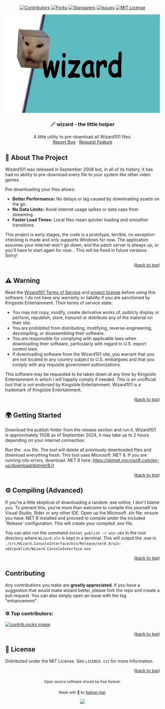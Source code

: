 <a id="readme-top"></a>

<div align="center">

  [![Contributors][contributors-shield]][contributors-url]
  [![Forks][forks-shield]][forks-url]
  [![Stargazers][stars-shield]][stars-url]
  [![Issues][issues-shield]][issues-url]
  [![MIT License][license-shield]][license-url]

  <div align="center">
    <img src="https://raw.githubusercontent.com/naydevops/wizard/refs/heads/main/.github/wizard.png" alt="Logo" width="640" height="320">
  </div>

  <h3 align="center">🪄 wizard - the little helper</h3>

  <p align="center">
    A little utility to pre-download all Wizard101 files.
    <br />
    <a href="https://github.com/naydevops/wizard/issues/new?labels=bug&template=bug-report---.md">Report Bug</a>
    ·
    <a href="https://github.com/naydevops/wizard/issues/new?labels=enhancement&template=feature-request---.md">Request Feature</a>
  </p>
</div>

## 🐹 About The Project

Wizard101 was released in September 2008 but, in all of its history, it has had no ability to pre-download every file to your system like other video games.

Pre-downloading your files allows:
* **Better Performance:** No delays or lag caused by downloading assets on the go.
* **No Data Limits:** Avoid internet usage spikes or data caps from streaming.
* **Faster Load Times:** Local files mean quicker loading and smoother transitions.

This project is early stages, the code is a prototype, terrible, no exception checking is made and only supports Windows for now. The application assumes your internet won't go down, and the patch server is always up, or you'll have to start again for now... This will be fixed in future versions. Sorry!

<p align="right">(<a href="#readme-top">back to top</a>)</p>

## ⚠️ Warning

Read the <a href="https://www.wizard101.com/patchClient/termsofuse">Wizard101 Terms of Service</a> and <a href="https://github.com/naydevops/wizard/blob/main/LICENSE">project license</a> before using this software. I do not have any warranty or liability if you are sanctioned by Kingsisle Entertainment. Their terms of service state:

* You may not copy, modify, create derivative works of, publicly display or perform, republish, store, transmit or distribute any of the material on their site.
* You are prohibited from distributing, modifying, reverse-engineering, decompiling, or disassembling their software.
* You are responsible for complying with applicable laws when downloading their software, particularly with regard to U.S. export control laws.
* If downloading software from the Wizard101 site, you warrant that you are not located in any country subject to U.S. embargoes and that you comply with any requisite government authorizations.

This software may be requested to be taken down at any time by Kingsisle Entertainment in which I will happily comply if needed. This is an unofficial tool that is not endorsed by KingsIsle Entertainment. Wizard101 is a trademark of KingsIsle Entertainment.

<p align="right">(<a href="#readme-top">back to top</a>)</p>

## 🌍 Getting Started

Download the publish folder from the release section and run it. Wizard101 is approximately 15GB as of September 2024, it may take up to 2 hours depending on your internet connection.

Run the `.exe` file. The tool will delete all previously downloaded files and download everything fresh. This tool uses Microsoft .NET 8. If you are running into errors, download .NET 8 here: https://dotnet.microsoft.com/en-us/download/dotnet/8.0

<p align="right">(<a href="#readme-top">back to top</a>)</p>

## ⚙️ Compiling (Advanced)

If you're a little skeptical of downloading a random .exe online, I don't blame you. To prevent this, you're more than welcome to compile this yourself via Visual Studio, Rider or any other IDE. Open up the Microsoft .sln file, ensure you have .NET 8 installed and proceed to compile under the included 'Release' configuration. This will create your compiled .exe file.

You can also run the command `dotnet publish -r win-x64` in the root directory where `Wizard.sln` is kept in a terminal. This will output the .exe in `./src/Wizard.ConsoleInterface/bin/Release/net8.0/win-x64/publish/Wizard.ConsoleInterface.exe`

<p align="right">(<a href="#readme-top">back to top</a>)</p>

## Contributing

Any contributions you make are **greatly appreciated**. If you have a suggestion that would make wizard better, please fork the repo and create a pull request. You can also simply open an issue with the tag "enhancement".

### ⚙️ Top contributors:

<a href="https://github.com/naydevops/wizard/graphs/contributors">
  <img src="https://contrib.rocks/image?repo=naydevops/wizard" alt="contrib.rocks image" />
</a>

<p align="right">(<a href="#readme-top">back to top</a>)</p>

## 📝 License

Distributed under the MIT License. See `LICENSE.txt` for more information.

<p align="right">(<a href="#readme-top">back to top</a>)</p>

<div align="center">
  <sub>Open source software should be free forever.</sub>

  <sub>Made with 💖 by <a href="https://github.com/naydevops">Nathan Hall</a>.</sub>

  <img height="30" src="https://cdn3.emoji.gg/emojis/6021_Cat.gif" href="#">
</div>

[contributors-shield]: https://img.shields.io/github/contributors/naydevops/wizard.svg?style=for-the-badge
[contributors-url]: https://github.com/naydevops/wizard/graphs/contributors
[forks-shield]: https://img.shields.io/github/forks/naydevops/wizard.svg?style=for-the-badge
[forks-url]: https://github.com/naydevops/wizard/network/members
[stars-shield]: https://img.shields.io/github/stars/naydevops/wizard.svg?style=for-the-badge
[stars-url]: https://github.com/naydevops/wizard/stargazers
[issues-shield]: https://img.shields.io/github/issues/naydevops/wizard.svg?style=for-the-badge
[issues-url]: https://github.com/naydevops/wizard/issues
[license-shield]: https://img.shields.io/github/license/naydevops/wizard.svg?style=for-the-badge
[license-url]: https://github.com/naydevops/wizard//blob/master/LICENSE.txt
